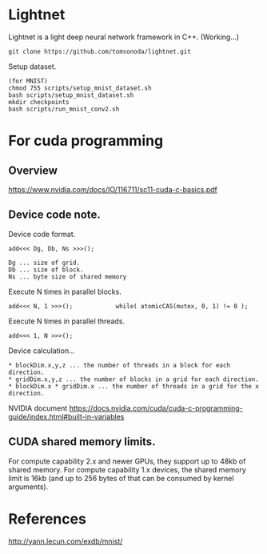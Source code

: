 # Lightnet #

Lightnet is a light deep neural network framework in C++. (Working...)

```
git clone https://github.com/tomsonoda/lightnet.git
```

Setup dataset.
```
(for MNIST)
chmod 755 scripts/setup_mnist_dataset.sh
bash scripts/setup_mnist_dataset.sh
mkdir checkpoints
bash scripts/run_mnist_conv2.sh
```

# For cuda programming

## Overview
https://www.nvidia.com/docs/IO/116711/sc11-cuda-c-basics.pdf

## Device code note.

Device code format.
```
add<<< Dg, Db, Ns >>>();

Dg ... size of grid.
Db ... size of block.
Ns ... byte size of shared memory
```

Execute N times in parallel blocks.
```
add<<< N, 1 >>>();            while( atomicCAS(mutex, 0, 1) != 0 );
```
Execute N times in parallel threads.
```
add<<< 1, N >>>();
```

Device calculation...

```
* blockDim.x,y,z ... the number of threads in a block for each direction.
* gridDim.x,y,z ... the number of blocks in a grid for each direction.
* blockDim.x * gridDim.x ... the number of threads in a grid for the x direction.
```

NVIDIA document
https://docs.nvidia.com/cuda/cuda-c-programming-guide/index.html#built-in-variables

## CUDA shared memory limits.

 For compute capability 2.x and newer GPUs, they support up to 48kb of shared memory.
 For compute capability 1.x devices, the shared memory limit is 16kb (and up to 256 bytes of that can be consumed by kernel arguments).



 # References

http://yann.lecun.com/exdb/mnist/
